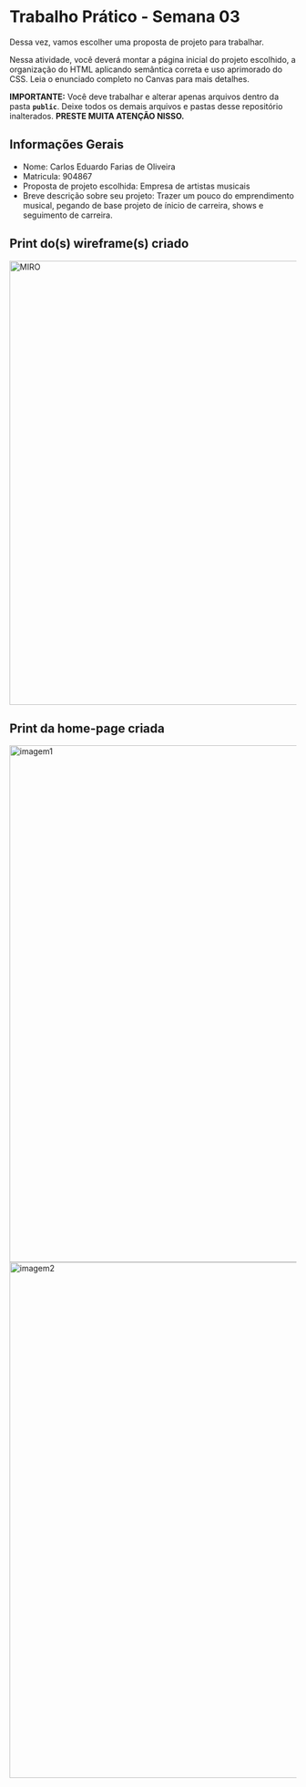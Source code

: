 # Trabalho Prático - Semana 03

Dessa vez, vamos escolher uma proposta de projeto para trabalhar.

Nessa atividade, você deverá montar a página inicial do projeto escolhido, a organização do HTML aplicando semântica correta e uso aprimorado do CSS. Leia o enunciado completo no Canvas para mais detalhes.

**IMPORTANTE:** Você deve trabalhar e alterar apenas arquivos dentro da pasta **`public`**. Deixe todos os demais arquivos e pastas desse repositório inalterados. **PRESTE MUITA ATENÇÃO NISSO.**

## Informações Gerais

- Nome: Carlos Eduardo Farias de Oliveira
- Matricula: 904867
- Proposta de projeto escolhida: Empresa de artistas musicais
- Breve descrição sobre seu projeto: Trazer um pouco do emprendimento musical, pegando de base projeto de ínicio de carreira, shows e seguimento de carreira.


## Print do(s) wireframe(s) criado

<img width="871" height="780" alt="MIRO" src="https://github.com/user-attachments/assets/ac96ac4a-4944-445e-b6f8-85e933125e55" />



## Print da home-page criada

<img width="1919" height="908" alt="imagem1" src="https://github.com/user-attachments/assets/aaf4ded2-c559-4d81-919f-8344f98f4e9f" />

<img width="1919" height="906" alt="imagem2" src="https://github.com/user-attachments/assets/15d2ec0d-9e07-4461-9436-a4739fb4dd88" />
